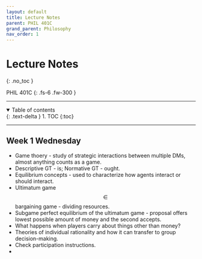 ```yaml
---
layout: default
title: Lecture Notes
parent: PHIL 401C
grand_parent: Philosophy
nav_order: 1
---
```


# Lecture Notes
{: .no_toc }

PHIL 401C
{: .fs-6 .fw-300 }

---

<details open markdown="block">
  <summary>
    Table of contents
  </summary>
  {: .text-delta }
1. TOC
{:toc}
</details>

---

## Week 1 Wednesday
- Game thoery - study of strategic interactions between multiple DMs, almost anything counts as a game.
- Descriptive GT - is; Normative GT - ought.
- Equilibrium concepts - used to characterize how agents interact or should interact.
- Ultimatum game $$\in$$ bargaining game - dividing resources. 
- Subgame perfect equilibrium of the ultimatum game - proposal offers lowest possible amount of money and the second accepts.
- What happens when players carry about things other than money?
- Theories of individual rationality and how it can transfer to group decision-making.
- Check participation instructions.
- 




















